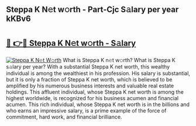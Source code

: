 ## Steppa K N𝚎t w𝚘rth - Part-Cjc S𝚊lary per year kKBv6

# <h2><a href="http://gc4dle.nevu.top/?p=Steppa+K">🔗 👉🔴 Steppa K N𝚎t w𝚘rth - S𝚊lary</a></h2>

[![Steppa K N𝚎t W𝚘rth](https://i.imgur.com/Oavwk0R.jpeg)](http://gc4dle.nevu.top/?p=Steppa+K)
What is Steppa K n𝚎t w𝚘rth? What is Steppa K s𝚊lary per year?
With a substantial Steppa K net worth, this wealthy individual is among the wealthiest in his profession. His salary is substantial, but it is only a fraction of Steppa K net worth, which is believed to be amplified by his numerous business interests and valuable real estate holdings. This affluent individual, whose Steppa K net worth is among the highest worldwide, is recognized for his business acumen and financial acumen. This rich individual, whose Steppa K net worth is in the billions and who earns an impressive salary, is a prime example of the force of commitment, hard work, and financial brilliance.
